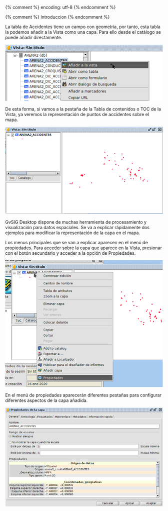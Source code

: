 {% comment %} encoding: utf-8 {% endcomment %}

{% comment %} Introduccion {% endcomment %}

La tabla de Accidentes tiene un campo con geometría, por tanto, 
esta tabla la podemos añadir a la Vista como una capa. Para 
ello desde el catálogo se puede añadir directamente.

![Añadir ala vista desde el catalogo](introduccion_files/catalogo_menu_anadir_vista.png)

De esta forma, si vamos a la pestaña de la Tabla de contenidos o 
TOC de la Vista, ya veremos la representación de puntos de 
accidentes sobre el mapa.

![Vista](introduccion_files/vista_1.png)

GvSIG Desktop dispone de muchas herramienta de procesamiento y 
visualización para datos espaciales. Se va a explicar rápidamente 
dos ejemplos para modificar la representación de la capa en el mapa. 

Los menus principales que se van a explicar aparecen en el menú 
de propiedades. Para acceder sobre la capa que aparece en la 
Vista, presionar con el botón secundario y acceder a la opción 
de Propiedades.

![Menu propiedades de la capa](introduccion_files/capa_menu_propiedades.png)

En el menú de propiedades aparecerán diferentes pestañas para configurar 
diferentes aspectos de la capa añadida.

![Propiedades de la capa](introduccion_files/propiedades_capa_1.png)

